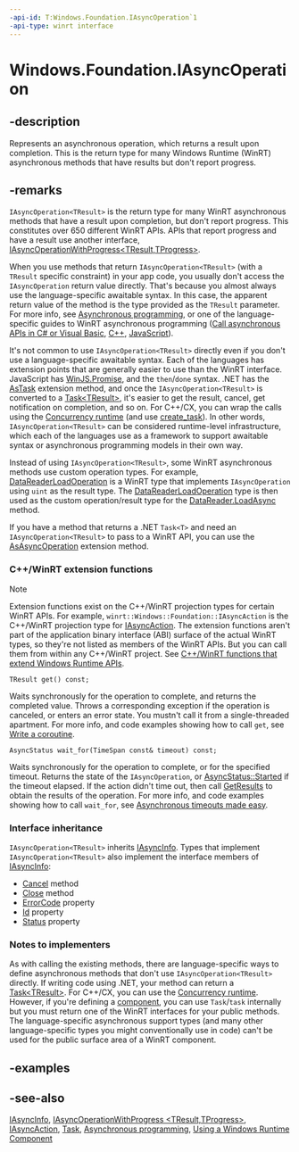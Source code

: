 ```yaml
---
-api-id: T:Windows.Foundation.IAsyncOperation`1
-api-type: winrt interface
---
```


<!-- Interface syntax.
public interface IAsyncOperation<TResult> : Windows.Foundation.IAsyncInfo
-->

# Windows.Foundation.IAsyncOperation<TResult>

## -description

Represents an asynchronous operation, which returns a result upon completion. This is the return type for many Windows Runtime (WinRT) asynchronous methods that have results but don't report progress.

## -remarks

`IAsyncOperation<TResult>` is the return type for many WinRT asynchronous methods that have a result upon completion, but don't report progress. This constitutes over 650 different WinRT APIs. APIs that report progress and have a result use another interface, [IAsyncOperationWithProgress<TResult,TProgress>](iasyncoperationwithprogress_2.md).

When you use methods that return `IAsyncOperation<TResult>` (with a `TResult` specific constraint) in your app code, you usually don't access the `IAsyncOperation` return value directly. That's because you almost always use the language-specific awaitable syntax. In this case, the apparent return value of the method is the type provided as the `TResult` parameter. For more info, see [Asynchronous programming](/windows/uwp/threading-async/asynchronous-programming-universal-windows-platform-apps), or one of the language-specific guides to WinRT asynchronous programming ([Call asynchronous APIs in C# or Visual Basic](/windows/uwp/threading-async/call-asynchronous-apis-in-csharp-or-visual-basic), [C++](/windows/uwp/threading-async/asynchronous-programming-in-cpp-universal-windows-platform-apps), [JavaScript](/previous-versions/windows/apps/hh700330(v=win.10))).

It's not common to use `IAsyncOperation<TResult>` directly even if you don't use a language-specific awaitable syntax. Each of the languages has extension points that are generally easier to use than the WinRT interface. JavaScript has [WinJS.Promise](/previous-versions/windows/apps/br211867(v=win.10)), and the `then`/`done` syntax. .NET has the [AsTask](/dotnet/api/system.windowsruntimesystemextensions.astask?view=dotnet-uwp-10.0&preserve-view=true) extension method, and once the `IAsyncOperation<TResult>` is converted to a [Task&lt;TResult&gt;](/dotnet/api/system.threading.tasks.task?view=dotnet-uwp-10.0&preserve-view=true), it's easier to get the result, cancel, get notification on completion, and so on. For C++/CX, you can wrap the calls using the [Concurrency runtime](/cpp/parallel/concrt/reference/concurrency-namespace) (and use [create_task](/cpp/parallel/concrt/reference/concurrency-namespace-functions?view=vs-2017)). In other words, `IAsyncOperation<TResult>` can be considered runtime-level infrastructure, which each of the languages use as a framework to support awaitable syntax or asynchronous programming models in their own way.

Instead of using `IAsyncOperation<TResult>`, some WinRT asynchronous methods use custom operation types. For example, [DataReaderLoadOperation](../windows.storage.streams/datareaderloadoperation.md) is a WinRT type that implements `IAsyncOperation` using `uint` as the result type. The [DataReaderLoadOperation](../windows.storage.streams/datareaderloadoperation.md) type is then used as the custom operation/result type for the [DataReader.LoadAsync](../windows.storage.streams/datareader_loadasync_972718946.md) method.

If you have a method that returns a .NET `Task<T>` and need an `IAsyncOperation<TResult>` to pass to a WinRT API, you can use the [AsAsyncOperation](/dotnet/api/system.windowsruntimesystemextensions.asasyncoperation?view=dotnet-uwp-10.0&preserve-view=true) extension method.

### C++/WinRT extension functions

> [!NOTE]
> Extension functions exist on the C++/WinRT projection types for certain WinRT APIs. For example, `winrt::Windows::Foundation::IAsyncAction` is the C++/WinRT projection type for [IAsyncAction](/uwp/api/windows.foundation.iasyncaction). The extension functions aren't part of the application binary interface (ABI) surface of the actual WinRT types, so they're not listed as members of the WinRT APIs. But you can call them from within any C++/WinRT project. See [C++/WinRT functions that extend Windows Runtime APIs](/uwp/cpp-ref-for-winrt/winrt#cwinrt-functions-that-extend-windows-runtime-apis).

```cppwinrt
TResult get() const;
```

Waits synchronously for the operation to complete, and returns the completed value. Throws a corresponding exception if the operation is canceled, or enters an error state. You mustn't call it from a single-threaded apartment. For more info, and code examples showing how to call `get`, see [Write a coroutine](/windows/uwp/cpp-and-winrt-apis/concurrency#write-a-coroutine).

```cppwinrt
AsyncStatus wait_for(TimeSpan const& timeout) const;
```

Waits synchronously for the operation to complete, or for the specified timeout. Returns the state of the `IAsyncOperation`, or [AsyncStatus::Started](/uwp/api/windows.foundation.asyncstatus) if the timeout elapsed. If the action didn't time out, then call [GetResults](/uwp/api/windows.foundation.iasyncoperation-1.getresults) to obtain the results of the operation. For more info, and code examples showing how to call `wait_for`, see [Asynchronous timeouts made easy](/windows/uwp/cpp-and-winrt-apis/concurrency-2#asynchronous-timeouts-made-easy).

### Interface inheritance

`IAsyncOperation<TResult>` inherits [IAsyncInfo](iasyncinfo.md). Types that implement `IAsyncOperation<TResult>` also implement the interface members of [IAsyncInfo](iasyncinfo.md):

+ [Cancel](iasyncinfo_cancel_1985564044.md) method
+ [Close](iasyncinfo_close_811482585.md) method
+ [ErrorCode](iasyncinfo_errorcode.md) property
+ [Id](iasyncinfo_id.md) property
+ [Status](iasyncinfo_status.md) property

### Notes to implementers

As with calling the existing methods, there are language-specific ways to define asynchronous methods that don't use `IAsyncOperation<TResult>` directly. If writing code using .NET, your method can return a [Task&lt;TResult&gt;](/dotnet/api/system.threading.tasks.task?view=dotnet-uwp-10.0&preserve-view=true). For C++/CX, you can use the [Concurrency runtime](/cpp/parallel/concrt/reference/concurrency-namespace). However, if you're defining a [component](/previous-versions/windows/apps/hh441572(v=vs.140)), you can use `Task`/`task` internally but you must return one of the WinRT interfaces for your public methods. The language-specific asynchronous support types (and many other language-specific types you might conventionally use in code) can't be used for the public surface area of a WinRT component.

## -examples

## -see-also

[IAsyncInfo](iasyncinfo.md), [IAsyncOperationWithProgress &lt;TResult,TProgress&gt;](iasyncoperationwithprogress_2.md), [IAsyncAction](iasyncaction.md), [Task](/dotnet/api/system.threading.tasks.task?view=dotnet-uwp-10.0&preserve-view=true), [Asynchronous programming](/windows/uwp/threading-async/asynchronous-programming-universal-windows-platform-apps), [Using a Windows Runtime Component](/previous-versions/windows/apps/jj712233(v=win.10)#using-a-windows-runtime-component)
